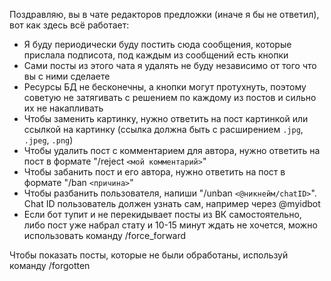 Поздравляю, вы в чате редакторов предложки (иначе я бы не ответил), вот как здесь всё работает:

- Я буду периодически буду постить сюда сообщения, которые прислала подписота, под каждым из сообщений есть кнопки
- Сами посты из этого чата я удалять не буду независимо от того что вы с ними сделаете
- Ресурсы БД не бесконечны, а кнопки могут протухнуть, поэтому советую не затягивать с решением по каждому из постов и сильно их не накапливать
- Чтобы заменить картинку, нужно ответить на пост картинкой или ссылкой на картинку (ссылка должна быть с расширением `.jpg`, `.jpeg`, `.png`)
- Чтобы удалить пост с комментарием для автора, нужно ответить на пост в формате "/reject `<мой комментарий>`"  
- Чтобы забанить пост и его автора, нужно ответить на пост в формате "/ban `<причина>`"  
- Чтобы разбанить пользователя, напиши "/unban `<@никнейм/chatID>`". Chat ID пользователь должен узнать сам, например через @myidbot
- Если бот тупит и не перекидывает посты из ВК самостоятельно, либо пост уже набрал стату и 10-15 минут ждать не хочется, можно использовать команду /force\_forward 

Чтобы показать посты, которые не были обработаны, используй команду /forgotten